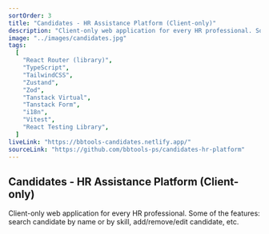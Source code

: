```yaml
---
sortOrder: 3
title: "Candidates - HR Assistance Platform (Client-only)"
description: "Client-only web application for every HR professional. Some of the features include the ability to search for candidates by name or skill, add new candidates, edit or remove existing ones, and mark candidates as favorites."
image: "../images/candidates.jpg"
tags:
  [
    "React Router (library)",
    "TypeScript",
    "TailwindCSS",
    "Zustand",
    "Zod",
    "Tanstack Virtual",
    "Tanstack Form",
    "i18n",
    "Vitest",
    "React Testing Library",
  ]
liveLink: "https://bbtools-candidates.netlify.app/"
sourceLink: "https://github.com/bbtools-ps/candidates-hr-platform"
---
```


## Candidates - HR Assistance Platform (Client-only)

Client-only web application for every HR professional. Some of the features: search candidate by name or by skill, add/remove/edit candidate, etc.
